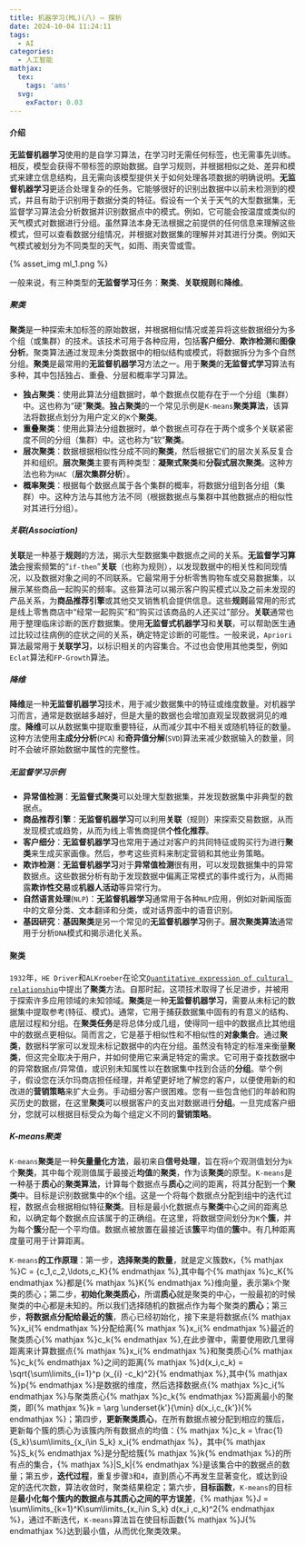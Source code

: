 ```yaml
---
title: 机器学习(ML)(八) — 探析
date: 2024-10-04 11:24:11
tags:
  - AI
categories:
  - 人工智能
mathjax:
  tex:
    tags: 'ams'
  svg:
    exFactor: 0.03
---
```


#### 介绍

**无监督机器学习**使用的是自学习算法，在学习时无需任何标签，也无需事先训练。相反，模型会获得不带标签的原始数据。自学习规则，并根据相似之处、差异和模式来建立信息结构，且无需向该模型提供关于如何处理各项数据的明确说明。**无监督机器学习**更适合处理复杂的任务。它能够很好的识别出数据中以前未检测到的模式，并且有助于识别用于数据分类的特征。假设有一个关于天气的大型数据集，无监督学习算法会分析数据并识别数据点中的模式。例如，它可能会按温度或类似的天气模式对数据进行分组。虽然算法本身无法根据之前提供的任何信息来理解这些模式，但可以查看数据分组情况，并根据对数据集的理解并对其进行分类。例如天气模式被划分为不同类型的天气，如雨、雨夹雪或雪。
<!-- more -->
{% asset_img ml_1.png %}

一般来说，有三种类型的**无监督学习**任务：**聚类**、**关联规则**和**降维**。
##### 聚类

**聚类**是一种探索未加标签的原始数据，并根据相似情况或差异将这些数据细分为多个组（或集群）的技术。该技术可用于各种应用，包括**客户细分**、**欺诈检测**和**图像分析**。聚类算法通过发现未分类数据中的相似结构或模式，将数据拆分为多个自然分组。**聚类**是最常用的**无监督机器学习**方法之一。用于**聚类**的**无监督式学习**算法有多种，其中包括独占、重叠、分层和概率学习算法。
- **独占聚类**：使用此算法分组数据时，单个数据点仅能存在于一个分组（集群）中。这也称为“硬”**聚类**。**独占聚类**的一个常见示例是`K-means`**聚类算法**，该算法将数据点划分为用户定义的`K`个**聚类**。
- **重叠聚类**：使用此算法分组数据时，单个数据点可存在于两个或多个关联紧密度不同的分组（集群）中。这也称为“软”**聚类**。
- **层次聚类**：数据根据相似性分成不同的**聚类**，然后根据它们的层次关系反复合并和组织。**层次聚类**主要有两种类型：**凝聚式聚类**和**分裂式层次聚类**。这种方法也称为`HAC`（**层次集群分析**）。
- **概率聚类**：根据每个数据点属于各个集群的概率，将数据分组到各分组（集群）中。这种方法与其他方法不同（根据数据点与集群中其他数据点的相似性对其进行分组）。

##### 关联(Association)

**关联**是一种基于**规则**的方法，揭示大型数据集中数据点之间的关系。**无监督学习算法**会搜索频繁的“`if-then`”**关联**（也称为规则），以发现数据中的相关性和同现情况，以及数据对象之间的不同联系。它最常用于分析零售购物车或交易数据集，以展示某些商品一起购买的频率。这些算法可以揭示客户购买模式以及之前未发现的产品关系，为**商品推荐引擎**或其他交叉销售机会提供信息。这些**规则**最常用的形式是线上零售商店中“经常一起购买”和“购买过该商品的人还买过”部分。**关联**通常也用于整理临床诊断的医疗数据集。使用**无监督式机器学习**和**关联**，可以帮助医生通过比较过往病例的症状之间的关系，确定特定诊断的可能性。一般来说，`Apriori`算法最常用于**关联学习**，以标识相关的内容集合。不过也会使用其他类型，例如`Eclat`算法和`FP-Growth`算法。

##### 降维

**降维**是一种**无监督机器学习**技术，用于减少数据集中的特征或维度数量。对机器学习而言，通常是数据越多越好，但是大量的数据也会增加直观呈现数据洞见的难度。**降维**可以从数据集中提取重要特征，从而减少其中不相关或随机特征的数量。这种方法使用**主成分分析**(`PCA`) 和**奇异值分解**(`SVD`)算法来减少数据输入的数量，同时不会破坏原始数据中属性的完整性。

##### 无监督学习示例

- **异常值检测**：**无监督式聚类**可以处理大型数据集，并发现数据集中非典型的数据点。
- **商品推荐引擎**：**无监督机器学习**可以利用**关联**（规则）来探索交易数据，从而发现模式或趋势，从而为线上零售商提供**个性化推荐**。
- **客户细分**：**无监督机器学习**也常用于通过对客户的共同特征或购买行为进行**聚类**来生成买家画像。然后，参考这些资料来制定营销和其他业务策略。
- **欺诈检测**：**无监督机器学习**对于**异常值检测**很有用，可以发现数据集中的异常数据点。这些数据分析有助于发现数据中偏离正常模式的事件或行为，从而揭露**欺诈性交易**或**机器人活动**等异常行为。
- **自然语言处理**(`NLP`)：**无监督机器学习**通常用于各种`NLP`应用，例如对新闻版面中的文章分类、文本翻译和分类，或对话界面中的语音识别。
- **基因研究**：**基因聚类**是另一个常见的**无监督机器学习**例子。**层次聚类算法**通常用于分析`DNA`模式和揭示进化关系。

#### 聚类

`1932`年，`HE Driver`和`ALKroeber`在论文[`Quantitative expression of cultural relationship`](https://digitalassets.lib.berkeley.edu/anthpubs/ucb/text/ucp031-005.pdf)中提出了**聚类**方法。自那时起，这项技术取得了长足进步，并被用于探索许多应用领域的未知领域。**聚类**是一种**无监督机器学习**，需要从未标记的数据集中提取参考(特征、模式)。通常，它用于捕获数据集中固有的有意义的结构、底层过程和分组。在**聚类任务**是将总体分成几组，使得同一组中的数据点比其他组中的数据点更相似。简而言之，它是基于相似性和不相似性的**对象集合**。通过**聚类**，数据科学家可以发现未标记数据中的内在分组。虽然没有特定的标准来衡量**聚类**，但这完全取决于用户，并如何使用它来满足特定的需求。它可用于查找数据中的异常数据点/异常值，或识别未知属性以在数据集中找到合适的**分组**。举个例子，假设您在沃尔玛商店担任经理，并希望更好地了解您的客户，以便使用新的和改进的**营销策略**来扩大业务。手动细分客户很困难。您有一些包含他们的年龄和购买历史的数据，在这里**聚类**可以根据客户的支出对数据进行**分组**。一旦完成客户细分，您就可以根据目标受众为每个组定义不同的**营销策略**。

##### K-means聚类

`K-means`**聚类**是一种**矢量量化方法**，最初来自**信号处理**，旨在将`n`个观测值划分为`k`个**聚类**，其中每个观测值属于最接近**均值**的**聚类**，作为该**聚类**的原型。`K-means`是一种基于**质心**的**聚类算法**，计算每个数据点与**质心**之间的距离，将其分配到一个**聚类**中。目标是识别数据集中的`K`个组。这是一个将每个数据点分配到组中的迭代过程，数据点会根据相似特征**聚类**。目标是最小化数据点与**聚类**中心之间的距离总和，以确定每个数据点应该属于的正确组。在这里，将数据空间划分为`K`个**簇**，并为每个**簇**分配一个平均值。数据点被放置在最接近该**簇**平均值的**簇**中。有几种距离度量可用于计算距离。 

`K-means`**的工作原理**：第一步，**选择聚类的数量**，就是定义簇数`K`，{% mathjax %}C = \{c_1,c_2,\ldots,c_K\}{% endmathjax %},其中每个{% mathjax %}c_K{% endmathjax %}都是{% mathjax %}K{% endmathjax %}维向量，表示第`k`个聚类的质心；第二步，**初始化聚类质心**，所谓**质心**就是聚类的中心，一般最初的时候聚类的中心都是未知的。所以我们选择随机的数据点作为每个聚类的**质心**；第三步，**将数据点分配给最近的簇**，质心已经初始化，接下来是将数据点{% mathjax %}x_i{% endmathjax %}分配给离{% mathjax %}x_i{% endmathjax %}最近的聚类质心{% mathjax %}c_k{% endmathjax %},在此步骤中，需要使用欧几里得距离来计算数据点{% mathjax %}x_i{% endmathjax %}和聚类质心{% mathjax %}c_k{% endmathjax %}之间的距离{% mathjax %}d(x_i,c_k) = \sqrt{\sum\limits_{i=1}^p (x_{i} -c_k)^2}{% endmathjax %},其中{% mathjax %}p{% endmathjax %}是数据的维度，然后选择数据点{% mathjax %}c_i{% endmathjax %}与聚类质心{% mathjax %}c_k{% endmathjax %}距离最小的聚类，即{% mathjax %}k = \arg \underset{k'}{\min} d(x_i,c_{k'}){% endmathjax %}；第四步，**更新聚类质心**，在所有数据点被分配到相应的簇后，更新每个簇的质心为该簇内所有数据点的均值：{% mathjax %}c_k = \frac{1}{S_k}\sum\limits_{x_i\in S_k} x_i{% endmathjax %}，其中{% mathjax %}S_k{% endmathjax %}是分配给簇{% mathjax %}k{% endmathjax %}的所有点的集合，{% mathjax %}|S_k|{% endmathjax %}是该集合中的数据点的数量；第五步，**迭代过程**，重复步骤`3`和`4`，直到质心不再发生显著变化，或达到设定的迭代次数，算法收敛时，聚类结果稳定；第六步，**目标函数**，`K-means`的目标是**最小化每个簇内的数据点与其质心之间的平方误差**，{% mathjax %}J = \sum\limits_{k=1}^K\sum\limits_{x_i\in S_k} d(x_i ,c_k)^2{% endmathjax %}，通过不断迭代，`K-means`算法旨在使目标函数{% mathjax %}J{% endmathjax %}达到最小值，从而优化聚类效果。

